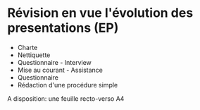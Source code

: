 # Révision en vue l'évolution des presentations (EP)

- Charte
- Nettiquette
- Questionnaire - Interview
- Mise au courant - Assistance
- Questionnaire
- Rédaction d'une procédure simple

A disposition: une feuille recto-verso A4
